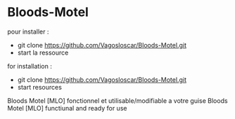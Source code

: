# Bloods-Motel
pour installer :
- git clone https://github.com/Vagosloscar/Bloods-Motel.git
- start la ressource

for installation :
- git clone https://github.com/Vagosloscar/Bloods-Motel.git
- start resources


Bloods Motel [MLO]  fonctionnel et utilisable/modifiable a votre guise
Bloods Motel [MLO] functiunal and ready for use
